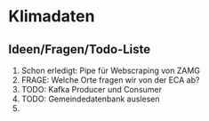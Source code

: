 # Klimadaten


## Ideen/Fragen/Todo-Liste


1. Schon erledigt: Pipe für Webscraping von ZAMG
2. FRAGE: Welche Orte fragen wir von der ECA ab?
3. TODO: Kafka Producer und Consumer
4. TODO: Gemeindedatenbank auslesen
5. 
